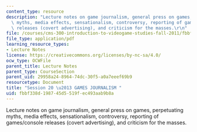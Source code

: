 ```yaml
---
content_type: resource
description: "Lecture notes on game journalism, general press on games, perpetuating\
  \ myths, media effects, sensationalism, controversy, reporting of games/console\
  \ releases (covert advertising), and criticism for the masses.\r\n"
file: /courses/cms-300-introduction-to-videogame-studies-fall-2011/fbbf338d198745d5519fec493aab9b8a_MITCMS_300F11_session_20.pdf
file_type: application/pdf
learning_resource_types:
- Lecture Notes
license: https://creativecommons.org/licenses/by-nc-sa/4.0/
ocw_type: OCWFile
parent_title: Lecture Notes
parent_type: CourseSection
parent_uid: 29958a24-8964-74dc-30f5-a0a7eeef69b9
resourcetype: Document
title: "Session 20 \u2013 GAMES JOURNALISM "
uid: fbbf338d-1987-45d5-519f-ec493aab9b8a
---
```

Lecture notes on game journalism, general press on games, perpetuating myths, media effects, sensationalism, controversy, reporting of games/console releases (covert advertising), and criticism for the masses.
